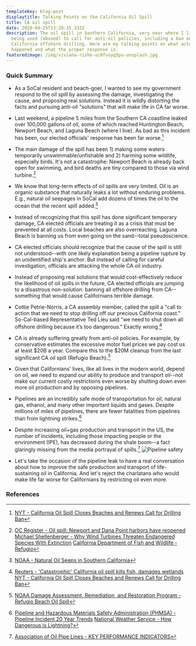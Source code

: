 ```yaml
---
templateKey: blog-post
displaytitle: Talking Points on the California Oil Spill
title: CA oil spill
date: 2020-04-25T13:20:15.332Z
description: The oil spill in Southern California, very near where I live, is
  being used (abused) to call for anti-oil policies, including a ban on
  California offshore drilling. Here are my talking points on what actually
  happened and what the proper response is.
featuredimage: /img/viviana-rishe-uc8fvoyg5pu-unsplash.jpg
---
```

### Quick Summary

- As a SoCal resident and beach-goer, I wanted to see my government respond to the oil spill by assessing the damage, investigating the cause, and proposing real solutions. Instead it is wildly distorting the facts and pursuing anti-oil "solutions" that will make life in CA far worse.

- Last weekend, a pipeline 5 miles from the Southern CA coastline leaked over 100,000 gallons of oil, some of which reached Huntington Beach, Newport Beach, and Laguna Beach (where I live). As bad as this incident has been, our elected officials' response has been far worse.[^1]

- The main damage of the spill has been 1) making some waters temporarily unswimmable/unfishable and 2) harming some wildlife, especially birds. It's not a catastrophe: Newport Beach is already back open for swimming, and bird deaths are tiny compared to those via wind turbine.[^2]

- We know that long-term effects of oil spills are very limited. Oil is an organic substance that naturally leaks a lot without enduring problems. E.g., natural oil seepages in SoCal add dozens of times the oil to the ocean that the recent spill added.[^3]

- Instead of recognizing that this spill has done significant temporary damage, CA elected officials are treating it as a crisis that must be prevented at all costs. Local beaches are also overreacting. Laguna Beach is banning us from even going on the sand--total pseudoscience.

- CA elected officials should recognize that the cause of the spill is still not understood--with one likely explanation being a pipeline rupture by an unidentified ship's anchor. But instead of calling for careful investigation, officials are attacking the whole CA oil industry.

- Instead of proposing real solutions that would cost-effectively reduce the likelihood of oil spills in the future, CA elected officials are jumping to a disastrous non-solution: banning all offshore drilling from CA--something that would cause Californians terrible damage.

- Cottie Petrie-Norris, a CA assembly member, called the spill a "call to action that we need to stop drilling off our precious California coast.” So-Cal-based Representative Ted Lieu said "we need to shut down all offshore drilling because it’s too dangerous." Exactly wrong.[^4]

- CA is already suffering greatly from anti-oil policies. For example, by conservative estimates the excessive motor fuel prices we pay cost us at least $20B a year. Compare this to the $20M cleanup from the last significant CA oil spill (Refugio Beach).[^5]

- Given that Californians' lives, like all lives in the modern world, depend on oil, we need to expand our ability to produce and transport oil--not make our current costly restrictions even worse by shutting down even more oil production and by opposing pipelines.

- Pipelines are an incredibly safe mode of transportation for oil, natural gas, ethanol, and many other important liquids and gases. Despite millions of miles of pipelines, there are fewer fatalities from pipelines than from lightning strikes.[^6]

- Despite increasing oil+gas production and transport in the US, the number of incidents, including those impacting people or the environment (IPE), has decreased during the shale boom--a fact glaringly missing from the media portrayal of spills.[^7]
![Pipeline safety](/img/ca-spill1.jpeg)

- Let's take the occasion of the pipeline leak to have a real conversation about how to improve the safe production and transport of life-sustaining oil in California. And let's reject the charlatans who would make life far worse for Californians by restricting oil even more.

### References

[^1]: [NYT - California Oil Spill Closes Beaches and Renews Call for Drilling Ban](https://www.nytimes.com/2021/10/04/us/california-oil-spill-beach.html)

[^2]:
    [OC Register - Oil spill: Newport and Dana Point harbors have reopened](https://www.ocregister.com/2021/10/08/oil-spill-more-beaches-reopened-newport-and-dana-point-harbors-to-follow-soon/)
    [Michael Shellenberger - Why Wind Turbines Threaten Endangered Species With Extinction](https://www.forbes.com/sites/michaelshellenberger/2019/06/26/why-wind-turbines-threaten-endangered-species-with-extinction/)
    [California Department of Fish and Wildlife - Refugio](https://wildlife.ca.gov/OSPR/NRDA/Refugio)

[^3]: [NOAA - Natural Oil Seeps in Southern California](https://incidentnews.noaa.gov/incident/8934/22546/26338)

[^4]:
    [Reuters - 'Catastrophic' California oil spill kills fish, damages wetlands](https://www.reuters.com/world/us/major-oil-spill-washes-ashore-california-killing-wildlife-2021-10-03/)
    [NYT - California Oil Spill Closes Beaches and Renews Call for Drilling Ban](https://www.nytimes.com/2021/10/04/us/california-oil-spill-beach.html)

[^5]: [NOAA Damage Assessment, Remediation, and Restoration Program - Refugio Beach Oil Spill](https://darrp.noaa.gov/oil-spills/refugio-beach-oil-spill)

[^6]: 
    [Pipeline and Hazardous Materials Safety Administration (PHMSA) - Pipeline Incident 20 Year Trends](https://www.phmsa.dot.gov/data-and-statistics/pipeline/pipeline-incident-20-year-trends)
    [National Weather Service - How Dangerous is Lightning?](https://www.weather.gov/safety/lightning-odds)

[^7]: [Association of Oil Pipe Lines - KEY PERFORMANCE INDICATORS](https://www.aopl.org/page/safety-record)